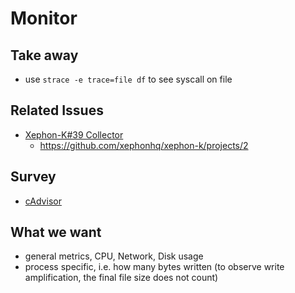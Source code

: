 # Monitor

## Take away

- use `strace -e trace=file df` to see syscall on file

## Related Issues

- [Xephon-K#39 Collector](https://github.com/xephonhq/xephon-k/issues/39)
  - https://github.com/xephonhq/xephon-k/projects/2

## Survey

- [cAdvisor](cadvisor.md)

## What we want

- general metrics, CPU, Network, Disk usage
- process specific, i.e. how many bytes written (to observe write amplification, the final file size does not count)